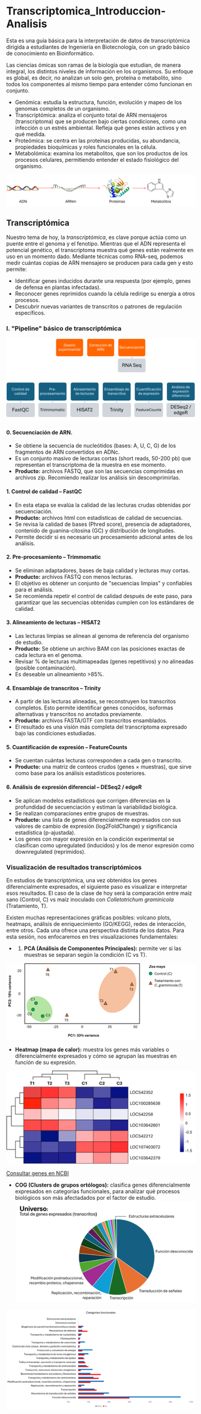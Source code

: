 # Transcriptomica_Introduccion-Analisis
Esta es una guía básica para la interpretación de datos de transcriptómica dirigida a estudiantes de Ingeniería en Biotecnología, con un grado básico de conocimiento en Bioinformático. 

Las ciencias ómicas son ramas de la biología que estudian, de manera integral, los distintos niveles de información en los organismos. Su enfoque es global, es decir, no analizan un solo gen, proteína o metabolito, sino todos los componentes al mismo tiempo para entender cómo funcionan en conjunto.

* Genómica: estudia la estructura, función, evolución y mapeo de los genomas completos de un organismo.
* Transcriptómica: analiza el conjunto total de ARN mensajeros (transcriptoma) que se producen bajo ciertas condiciones, como una infección o un estrés ambiental. Refleja qué genes están activos y en qué medida.
* Proteómica: se centra en las proteínas producidas, su abundancia, propiedades bioquímicas y roles funcionales en la célula.
* Metabolómica: examina los metabolitos, que son los productos de los procesos celulares, permitiendo entender el estado fisiológico del organismo.

![omicas](omicas.png)

## Transcriptómica 

Nuestro tema de hoy, la *transcriptómica*, es clave porque actúa como un puente entre el genoma y el fenotipo. Mientras que el ADN representa el potencial genético, el transcriptoma muestra qué genes están realmente en uso en un momento dado. Mediante técnicas como RNA-seq, podemos medir cuántas copias de ARN mensajero se producen para cada gen y esto permite: 
* Identificar genes inducidos durante una respuesta (por ejemplo, genes de defensa en plantas infectadas).
* Reconocer genes reprimidos cuando la célula redirige su energía a otros procesos.
* Descubrir nuevas variantes de transcritos o patrones de regulación específicos.

### I. "Pipeline" básico de transcriptómica

 ![pipeline](_pipeline.png)

#### 0. Secuenciación de ARN.
* Se obtiene la secuencia de nucleótidos (bases: A, U, C, G) de los fragmentos de ARN convertidos en ADNc.
* Es un conjunto masivo de lecturas cortas (short reads, 50-200 pb) que representan el transcriptoma de la muestra en ese momento.
* **Producto:** archivos FASTQ, que son las secuencias comprimidas en archivos zip. Recomiendo realizar los análisis sin descomprimirlas. 

#### 1. Control de calidad – FastQC

* En esta etapa se evalúa la calidad de las lecturas crudas obtenidas por secuenciación.
* **Producto:** archivos html con estadísticas de calidad de secuencias. 
* Se revisa la calidad de bases (Phred score), presencia de adaptadores, contenido de guanina-citosina (GC) y distribución de longitudes.
* Permite decidir si es necesario un procesamiento adicional antes de los análisis.

#### 2. Pre-procesamiento – Trimmomatic

* Se eliminan adaptadores, bases de baja calidad y lecturas muy cortas.
* **Producto:** archivos FASTQ con menos lecturas. 
* El objetivo es obtener un conjunto de "secuencias limpias" y confiables para el análisis.
* Se recomienda repetir el control de calidad después de este paso, para garantizar que las secuencias obtenidas cumplen con los estándares de calidad. 

#### 3. Alineamiento de lecturas – HISAT2

* Las lecturas limpias se alinean al genoma de referencia del organismo de estudio.
* **Producto:** Se obtiene un archivo BAM con las posiciones exactas de cada lectura en el genoma.
* Revisar % de lecturas multimapeadas (genes repetitivos) y no alineadas (posible contaminación).
* Es deseable un alineamiento >85%. 

#### 4. Ensamblaje de transcritos – Trinity

* A partir de las lecturas alineadas, se reconstruyen los transcritos completos. Esto permite identificar genes conocidos, isoformas alternativas y transcritos no anotados previamente.
* **Producto:** archivos FASTA/GTF con transcritos ensamblados.
* El resultado es una visión más completa del transcriptoma expresado bajo las condiciones estudiadas.

#### 5. Cuantificación de expresión – FeatureCounts

* Se cuentan cuántas lecturas corresponden a cada gen o transcrito.
* **Producto:** una matriz de conteos crudos (genes × muestras), que sirve como base para los análisis estadísticos posteriores.

#### 6. Análisis de expresión diferencial – DESeq2 / edgeR

* Se aplican modelos estadísticos que corrigen diferencias en la profundidad de secuenciación y estiman la variabilidad biológica.
* Se realizan comparaciones entre grupos de muestras. 
* **Producto:** una lista de genes diferencialmente expresados con sus valores de cambio de expresión (log2FoldChange) y significancia estadística (p-ajustada).
* Los genes con mayor expresión en la condición experimental se clasifican como upregulated (inducidos) y los de menor expresión como downregulated (reprimidos).

### Visualización de resultados transcriptómicos

En estudios de transcriptómica, una vez obtenidos los genes diferencialmente expresados, el siguiente paso es visualizar e interpretar esos resultados. 
El caso de la clase de hoy será la comparación entre maíz sano (Control, C) vs maíz inoculado con _Colletotrichum graminicola_ (Tratamiento, T). 

Existen muchas representaciones gráficas posibles: volcano plots, heatmaps, análisis de enriquecimiento (GO/KEGG), redes de interacción, entre otros. Cada una ofrece una perspectiva distinta de los datos. Para esta sesión, nos enfocaremos en tres visualizaciones fundamentales:

* 1. **PCA (Análisis de Componentes Principales):** permite ver si las muestras se separan según la condición (C vs T).

 ![PCA](PCA.png)

* **Heatmap (mapa de calor):** muestra los genes más variables o diferencialmente expresados y cómo se agrupan las muestras en función de su expresión.

![Heatmap](_heatmap.png)

[Consultar genes en NCBI](https://www.ncbi.nlm.nih.gov/gene/)


* **COG (Clusters de grupos ortólogos):** clasifica genes diferencialmente expresados en categorías funcionales, para analizar qué procesos biológicos son más afectadados por el factor de estudio.
![universe](universo.png)

![COG](_COG.png)
